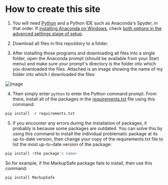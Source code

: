 # How to create this site
1. You will need [Python](https://www.python.org/downloads/) and a Python IDE such as Anaconda's Spyder, in that order. If [installing Anaconda on Windows](https://docs.anaconda.com/anaconda/install/windows/), check [both options in the advanced settings stage of setup](https://docs.anaconda.com/_images/win-install-options.png).
2. Download all files in this repository to a folder.

3. After installing those programs and downloading all files into a single folder, open the Anaconda prompt (should be available from your Start menu) and make sure your prompt's directory is the folder into which you downloaded the files. Attached is an image showing the name of my folder into which I downloaded the files:

![image](https://user-images.githubusercontent.com/11321449/117343965-717ab180-aed7-11eb-9b60-68c600c77185.png)


4.    Then simply enter `python` to enter the Python command prompt. From there, install all of the packages in the [requirements.txt](https://github.com/rileydlynch/Mock-projects/blob/main/Flask-site/requirements.txt) file using this command:
```python
pip install -r requirements.txt
```

5. If you encounter any errors during the installation of packages, it probably is because some packages are outdated. You can solve this by using this command to install the individual problematic package at its up-to-date version, then change your copy of the requirements.txt file to list the most up-to-date version of the package:

```python
pip install <the package's name>
```
So for example, if the MarkupSafe package fails to install, then use this command:
```python
pip install MarkupSafe
```
